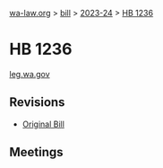 [wa-law.org](/) > [bill](/bill/) > [2023-24](/bill/2023-24/) > [HB 1236](/bill/2023-24/hb/1236/)

# HB 1236
[leg.wa.gov](https://app.leg.wa.gov/billsummary?BillNumber=1236&Year=2023&Initiative=false)

## Revisions
* [Original Bill](1/)

## Meetings
